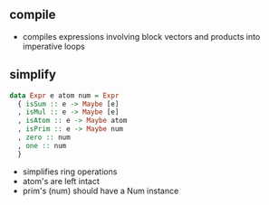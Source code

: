 ## compile
- compiles expressions involving block vectors and products into imperative loops

## simplify
```haskell
data Expr e atom num = Expr
  { isSum :: e -> Maybe [e]
  , isMul :: e -> Maybe [e]
  , isAtom :: e -> Maybe atom
  , isPrim :: e -> Maybe num
  , zero :: num
  , one :: num
  }
```
- simplifies ring operations
- atom's are left intact
- prim's (num) should have a Num instance

